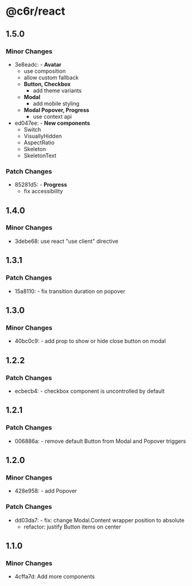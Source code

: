 # @c6r/react

## 1.5.0

### Minor Changes

- 3e8eadc: - **Avatar**
  - use composition
  - allow custom fallback
  - **Button, Checkbox**
    - add theme variants
  - **Modal**
    - add mobile styling
  - **Modal Popover, Progress**
    - use context api
- ed047ee: - **New components**
  - Switch
  - VisuallyHidden
  - AspectRatio
  - Skeleton
  - SkeletonText

### Patch Changes

- 85281d5: - **Progress**
  - fix accessibility

## 1.4.0

### Minor Changes

- 3debe68: use react "use client" directive

## 1.3.1

### Patch Changes

- 15a8110: - fix transition duration on popover

## 1.3.0

### Minor Changes

- 40bc0c9: - add prop to show or hide close button on modal

## 1.2.2

### Patch Changes

- ecbecb4: - checkbox component is uncontrolled by default

## 1.2.1

### Patch Changes

- 006886a: - remove default Button from Modal and Popover triggers

## 1.2.0

### Minor Changes

- 428e958: - add Popover

### Patch Changes

- dd03da7: - fix: change Modal.Content wrapper position to absolute
  - refactor: justify Button items on center

## 1.1.0

### Minor Changes

- 4cffa7d: Add more components
